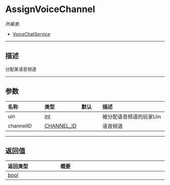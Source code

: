 # AssignVoiceChannel

*所属类*:
* [VoiceChatService](/Api/Classes/GamePlay/VoiceChatService.md)
------------------------------------------------------------------------------------------
## 描述

分配某语音频道

------------------------------------------------------------------------------------------
## 参数

|<div style="width:100px">名称</div>|<div style="width:100px">类型</div>|<div style="width:50px">默认</div>|<div style="width:350px">描述</div>|
|:---|:---|:---|:---|
|uin|[int](/Api/DataType/Number.md)||被分配语音频道的玩家Uin|
|channelID|[CHANNEL_ID](/Api/Enums/CHANNEL_ID.md)||语音频道|

------------------------------------------------------------------------------------------
## 返回值

|<div style="width:150px">返回类型</div>|<div style="width:520px">概要</div>|
|:---|:---|
|[bool](/Api/DataType/Bool.md)||
